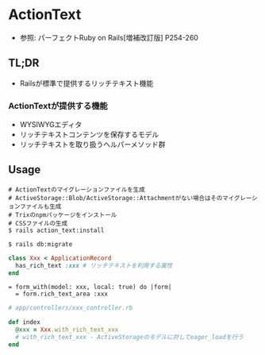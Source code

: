 # ActionText
- 参照: パーフェクトRuby on Rails[増補改訂版] P254-260

## TL;DR
- Railsが標準で提供するリッチテキスト機能

### ActionTextが提供する機能
- WYSIWYGエディタ
- リッチテキストコンテンツを保存するモデル
- リッチテキストを取り扱うヘルパーメソッド群

## Usage
```
# ActionTextのマイグレーションファイルを生成
# ActiveStorage::Blob/ActiveStorage::Attachmentがない場合はそのマイグレーションファイルも生成
# Trixのnpmパッケージをインストール
# CSSファイルの生成
$ rails action_text:install

$ rails db:migrate
```

```ruby
class Xxx < ApplicationRecord
  has_rich_text :xxx # リッチテキストを利用する属性
end
```

```haml
= form_with(model: xxx, local: true) do |form|
  = form.rich_text_area :xxx
```

```ruby
# app/controllers/xxx_controller.rb

def index
  @xxx = Xxx.with_rich_text_xxx
  # with_rich_text_xxx - ActiveStorageのモデルに対してeager_loadを行う
end
```
